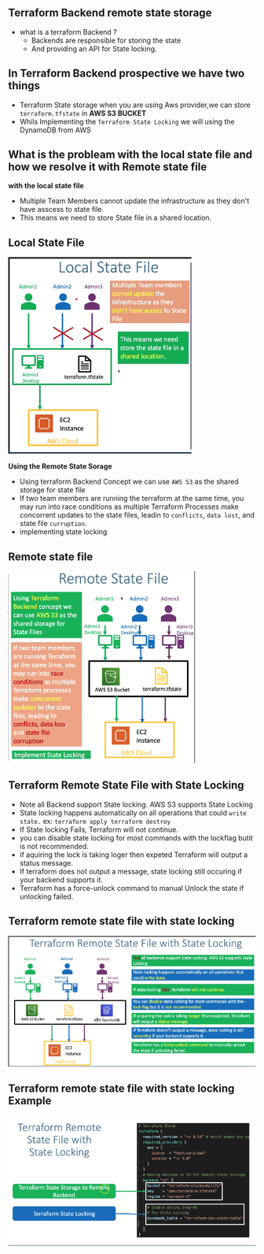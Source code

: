 ## Terraform Backend remote state storage
- what is a terraform Backend ?
  - Backends are responsible for storing the state
  - And providing an API for State locking.

## In Terraform Backend prospective we have two things 
  - Terraform State storage when you are using Aws provider,we can store `terraform.tfstate` in **AWS S3 BUCKET**
  - Whils Implementing the `Terraform State Locking` we will using the DynamoDB from AWS

## What is the probleam with the local state file and how we resolve it with Remote state file
**with the local state file**
- Multiple Team Members cannot update the infrastructure as they don't have asscess to state file.
- This means we need to store State file in a shared location.

## Local State File
  ![img.png](img.png)

**Using the Remote State Sorage**
- Using terraform Backend Concept we can use `AWS S3` as the shared storage for state file
- If two team members are running the terraform at the same time, you may run into race conditions as multiple Terraform Processes make concorrent updates to the state files, leadin to `conflicts`, `data lost`, and state file `curruption`.
- implementing state locking 
## Remote state file
  ![img_1.png](img_1.png)

## Terraform Remote State File with State Locking 
- Note all Backend support State locking. AWS S3 supports State Locking 
- State locking happens automatically on all operations that could `write state.` ex: `terraform apply terraform destroy `
- If State locking Fails, Terraform will not continue.
- you can disable state locking for most commands with the lockflag butit is not recommended.
- if aquiring the lock is taking loger then expeted Terraform will output a status message.
- If terraform does not output a message, state locking still occuring if your backend supports it.
- Terraform has a force-unlock command to manual Unlock the state if unlocking failed.
## Terraform remote state file with state locking
  ![img_2.png](img_2.png)

## Terraform remote state file with state locking Example
  ![img_4.png](img_4.png)
